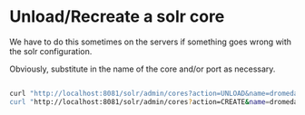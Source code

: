 # Unload/Recreate a solr core

We have to do this sometimes on the servers if something goes wrong with the solr configuration.

Obviously, substitute in the name of the core and/or port as necessary.

```bash

curl "http://localhost:8081/solr/admin/cores?action=UNLOAD&name=dromedary_production
curl "http://localhost:8081/solr/admin/cores?action=CREATE&name=dromedary_production&config=solrconfig.xml&dataDir=data&instanceDir=/var/lib/solr-6.5.0/home/dromedary_productiong&wt=json"

```

